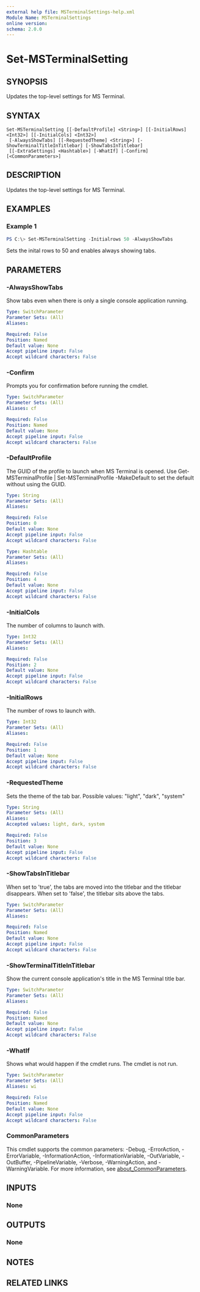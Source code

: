 ```yaml
---
external help file: MSTerminalSettings-help.xml
Module Name: MSTerminalSettings
online version:
schema: 2.0.0
---
```


# Set-MSTerminalSetting

## SYNOPSIS
Updates the top-level settings for MS Terminal.

## SYNTAX

```
Set-MSTerminalSetting [[-DefaultProfile] <String>] [[-InitialRows] <Int32>] [[-InitialCols] <Int32>]
 [-AlwaysShowTabs] [[-RequestedTheme] <String>] [-ShowTerminalTitleInTitlebar] [-ShowTabsInTitlebar]
 [[-ExtraSettings] <Hashtable>] [-WhatIf] [-Confirm] [<CommonParameters>]
```

## DESCRIPTION
Updates the top-level settings for MS Terminal.

## EXAMPLES

### Example 1
```powershell
PS C:\> Set-MSTerminalSetting -Initialrows 50 -AlwaysShowTabs
```

Sets the inital rows to 50 and enables always showing tabs.

## PARAMETERS

### -AlwaysShowTabs
Show tabs even when there is only a single console application running.

```yaml
Type: SwitchParameter
Parameter Sets: (All)
Aliases:

Required: False
Position: Named
Default value: None
Accept pipeline input: False
Accept wildcard characters: False
```

### -Confirm
Prompts you for confirmation before running the cmdlet.

```yaml
Type: SwitchParameter
Parameter Sets: (All)
Aliases: cf

Required: False
Position: Named
Default value: None
Accept pipeline input: False
Accept wildcard characters: False
```

### -DefaultProfile
The GUID of the profile to launch when MS Terminal is opened.  Use Get-MSTerminalProfile | Set-MSTerminalProfile -MakeDefault to set the default without using the GUID.

```yaml
Type: String
Parameter Sets: (All)
Aliases:

Required: False
Position: 0
Default value: None
Accept pipeline input: False
Accept wildcard characters: False
```


```yaml
Type: Hashtable
Parameter Sets: (All)
Aliases:

Required: False
Position: 4
Default value: None
Accept pipeline input: False
Accept wildcard characters: False
```

### -InitialCols
The number of columns to launch with.

```yaml
Type: Int32
Parameter Sets: (All)
Aliases:

Required: False
Position: 2
Default value: None
Accept pipeline input: False
Accept wildcard characters: False
```

### -InitialRows
The number of rows to launch with.

```yaml
Type: Int32
Parameter Sets: (All)
Aliases:

Required: False
Position: 1
Default value: None
Accept pipeline input: False
Accept wildcard characters: False
```

### -RequestedTheme
Sets the theme of the tab bar. Possible values: "light", "dark", "system"

```yaml
Type: String
Parameter Sets: (All)
Aliases:
Accepted values: light, dark, system

Required: False
Position: 3
Default value: None
Accept pipeline input: False
Accept wildcard characters: False
```

### -ShowTabsInTitlebar
When set to 'true', the tabs are moved into the titlebar and the titlebar disappears. When set to 'false', the titlebar sits above the tabs.

```yaml
Type: SwitchParameter
Parameter Sets: (All)
Aliases:

Required: False
Position: Named
Default value: None
Accept pipeline input: False
Accept wildcard characters: False
```

### -ShowTerminalTitleInTitlebar
Show the current console application's title in the MS Terminal title bar.

```yaml
Type: SwitchParameter
Parameter Sets: (All)
Aliases:

Required: False
Position: Named
Default value: None
Accept pipeline input: False
Accept wildcard characters: False
```

### -WhatIf
Shows what would happen if the cmdlet runs.
The cmdlet is not run.

```yaml
Type: SwitchParameter
Parameter Sets: (All)
Aliases: wi

Required: False
Position: Named
Default value: None
Accept pipeline input: False
Accept wildcard characters: False
```

### CommonParameters
This cmdlet supports the common parameters: -Debug, -ErrorAction, -ErrorVariable, -InformationAction, -InformationVariable, -OutVariable, -OutBuffer, -PipelineVariable, -Verbose, -WarningAction, and -WarningVariable. For more information, see [about_CommonParameters](http://go.microsoft.com/fwlink/?LinkID=113216).

## INPUTS

### None

## OUTPUTS

### None

## NOTES

## RELATED LINKS
